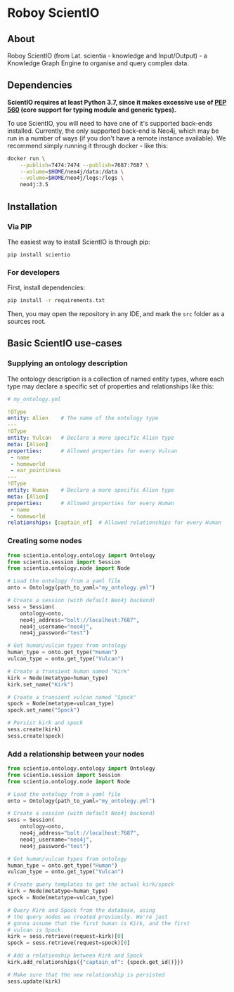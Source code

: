 # Roboy ScientIO

## About

Roboy ScientIO (from Lat. scientia - knowledge and Input/Output) - a Knowledge Graph Engine to organise and query complex data.

## Dependencies

__ScientIO requires at least Python 3.7, since it makes excessive use of [PEP 560](https://docs.python.org/3/whatsnew/3.7.html#whatsnew37-pep560) (core support for typing module and generic types).__

To use ScientIO, you will need to have one of it's supported back-ends installed. Currently, the only supported back-end is Neo4j, which may be run in a number of ways
(if you don't have a remote instance available). We recommend simply running it through docker - like this:

```bash
docker run \
    --publish=7474:7474 --publish=7687:7687 \
    --volume=$HOME/neo4j/data:/data \
    --volume=$HOME/neo4j/logs:/logs \
    neo4j:3.5
```

## Installation

### Via PIP

The easiest way to install ScientIO is through pip:

``
pip install scientio
``

### For developers

First, install dependencies:

```bash
pip install -r requirements.txt
```

Then, you may open the repository in any IDE, and mark the
`src` folder as a sources root.

## Basic ScientIO use-cases

### Supplying an ontology description

The ontology description is a collection of named entity types, where each type may declare a specific set of properties and relationships like this:

```yaml
# my_ontology.yml

!OType
entity: Alien    # The name of the ontology type
---
!OType
entity: Vulcan   # Declare a more specific Alien type
meta: [Alien]
properties:      # Allowed properties for every Vulcan
 - name
 - homeworld
 - ear_pointiness
---
!OType
entity: Human    # Declare a more specific Alien type
meta: [Alien]
properties:      # Allowed properties for every Human
 - name
 - homeworld
relationships: [captain_of]  # Allowed relationships for every Human
```

### Creating some nodes

```python
from scientio.ontology.ontology import Ontology
from scientio.session import Session
from scientio.ontology.node import Node

# Load the ontology from a yaml file
onto = Ontology(path_to_yaml="my_ontology.yml")

# Create a session (with default Neo4j backend)
sess = Session(
    ontology=onto,
    neo4j_address="bolt://localhost:7687",
    neo4j_username="neo4j",
    neo4j_password="test")

# Get human/vulcan types from ontology
human_type = onto.get_type("Human")
vulcan_type = onto.get_type("Vulcan")

# Create a transient human named "Kirk"
kirk = Node(metatype=human_type)
kirk.set_name("Kirk")

# Create a transient vulcan named "Spock"
spock = Node(metatype=vulcan_type)
spock.set_name("Spock")

# Persist kirk and spock
sess.create(kirk)
sess.create(spock)
```

### Add a relationship between your nodes

```python
from scientio.ontology.ontology import Ontology
from scientio.session import Session
from scientio.ontology.node import Node

# Load the ontology from a yaml file
onto = Ontology(path_to_yaml="my_ontology.yml")

# Create a session (with default Neo4j backend)
sess = Session(
    ontology=onto,
    neo4j_address="bolt://localhost:7687",
    neo4j_username="neo4j",
    neo4j_password="test")

# Get human/vulcan types from ontology
human_type = onto.get_type("Human")
vulcan_type = onto.get_type("Vulcan")

# Create query templates to get the actual kirk/spock
kirk = Node(metatype=human_type)
spock = Node(metatype=vulcan_type)

# Query Kirk and Spock from the database, using
# the query nodes we created previously. We're just
# gonna assume that the first human is Kirk, and the first
# vulcan is Spock.
kirk = sess.retrieve(request=kirk)[0]
spock = sess.retrieve(request=spock)[0]

# Add a relationship between Kirk and Spock
kirk.add_relationships({"captain_of": {spock.get_id()}})

# Make sure that the new relationship is persisted
sess.update(kirk)
```
